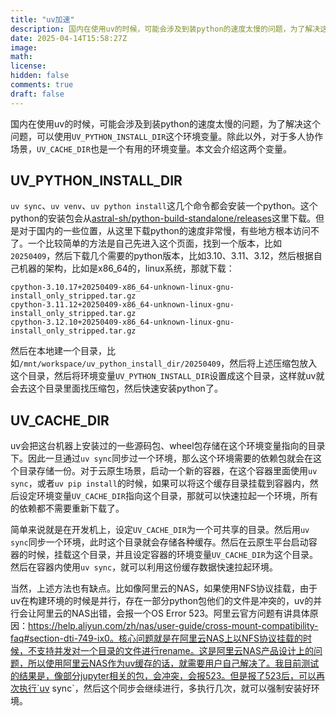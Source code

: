 ```yaml
---
title: "uv加速"
description: 国内在使用uv的时候，可能会涉及到装python的速度太慢的问题，为了解决这个问题，可以使用`UV_PYTHON_INSTALL_DIR`这个环境变量。除此以外，对于多人协作场景，`UV_CACHE_DIR`也是一个有用的环境变量。本文会介绍这两个变量。
date: 2025-04-14T15:58:27Z
image: 
math: 
license: 
hidden: false
comments: true
draft: false
---
```


国内在使用uv的时候，可能会涉及到装python的速度太慢的问题，为了解决这个问题，可以使用`UV_PYTHON_INSTALL_DIR`这个环境变量。除此以外，对于多人协作场景，`UV_CACHE_DIR`也是一个有用的环境变量。本文会介绍这两个变量。

<!--more-->

## UV_PYTHON_INSTALL_DIR

`uv sync`、`uv venv`、`uv python install`这几个命令都会安装一个python。这个python的安装包会从[astral-sh/python-build-standalone/releases](https://github.com/astral-sh/python-build-standalone/releases)这里下载。但是对于国内的一些位置，从这里下载python的速度非常慢，有些地方根本访问不了。一个比较简单的方法是自己先进入这个页面，找到一个版本，比如`20250409`，然后下载几个需要的python版本，比如3.10、3.11、3.12，然后根据自己机器的架构，比如是x86_64的，linux系统，那就下载：
```
cpython-3.10.17+20250409-x86_64-unknown-linux-gnu-install_only_stripped.tar.gz
cpython-3.11.12+20250409-x86_64-unknown-linux-gnu-install_only_stripped.tar.gz
cpython-3.12.10+20250409-x86_64-unknown-linux-gnu-install_only_stripped.tar.gz
```
然后在本地建一个目录，比如`/mnt/workspace/uv_python_install_dir/20250409`，然后将上述压缩包放入这个目录，然后将环境变量`UV_PYTHON_INSTALL_DIR`设置成这个目录，这样就uv就会去这个目录里面找压缩包，然后快速安装python了。


## UV_CACHE_DIR

uv会把这台机器上安装过的一些源码包、wheel包存储在这个环境变量指向的目录下。因此一旦通过`uv sync`同步过一个环境，那么这个环境需要的依赖包就会在这个目录存储一份。对于云原生场景，启动一个新的容器，在这个容器里面使用`uv sync`，或者`uv pip install`的时候，如果可以将这个缓存目录挂载到容器内，然后设定环境变量`UV_CACHE_DIR`指向这个目录，那就可以快速拉起一个环境，所有的依赖都不需要重新下载了。

简单来说就是在开发机上，设定`UV_CACHE_DIR`为一个可共享的目录。然后用`uv sync`同步一个环境，此时这个目录就会存储各种缓存。然后在云原生平台启动容器的时候，挂载这个目录，并且设定容器的环境变量`UV_CACHE_DIR`为这个目录。然后在容器内使用`uv sync`，就可以利用这份缓存数据快速拉起环境。

当然，上述方法也有缺点。比如像阿里云的NAS，如果使用NFS协议挂载，由于uv在构建环境的时候是并行，存在一部分python包他们的文件是冲突的，uv的并行会让阿里云的NAS出错，会报一个OS Error 523。阿里云官方问题有讲具体原因：https://help.aliyun.com/zh/nas/user-guide/cross-mount-compatibility-faq#section-dti-749-ix0。核心问题就是在阿里云NAS上以NFS协议挂载的时候，不支持并发对一个目录的文件进行rename。这是阿里云NAS产品设计上的问题，所以使用阿里云NAS作为uv缓存的话，就需要用户自己解决了。我目前测试的结果是，像部分jupyter相关的包，会冲突，会报523。但是报了523后，可以再次执行`uv sync`，然后这个同步会继续进行，多执行几次，就可以强制安装好环境。